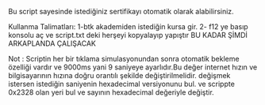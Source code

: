 Bu script sayesinde istediğiniz sertifikayı otomatik olarak alabilirsiniz.

Kullanma Talimatları:
1-btk akademiden istediğin kursa gir.
2- f12 ye basıp konsolu aç ve script.txt deki herşeyi kopyalayıp yapıştır
BU KADAR ŞİMDİ ARKAPLANDA ÇALIŞACAK

Not : Scriptin her bir tıklama simulasyonundan sonra otomatik bekleme özelliği vardır ve 9000ms yani 9 saniyeye ayarlıdır.Bu değer internet hızın ve bilgisayarının hızına doğru orantılı şekilde değiştirilmelidir.
değişmek istersen istediğin saniyenin hexadecimal versiyonunu bul. ve scrippte 0x2328 olan yeri bul ve sayının hexadecimal değeriyle değiştir.
